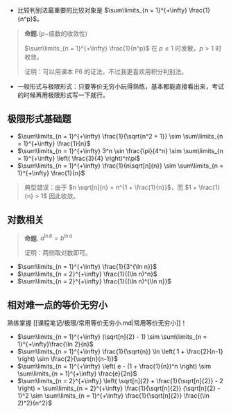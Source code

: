

- 比较判别法最重要的比较对象是 $\sum\limits_{n = 1}^{+\infty} \frac{1}{n^p}$。

> **命题.**($p-$级数的收敛性)
>
> $\sum\limits_{n = 1}^{+\infty} \frac{1}{n^p}$ 在 $p \leq 1$ 时发散，$p > 1$ 时收敛。
>
> 证明：可以用课本 P6 的证法，不过我更喜欢用积分判别法。

- 一般形式与极限形式：只要等价无穷小玩得熟练，基本都能直接看出来，考试的时候再用极限形式写一下就行。

## 极限形式基础题

- $\sum\limits_{n = 1}^{+\infty} \frac{1}{\sqrt{n^2 + 1}} \sim \sum\limits_{n = 1}^{+\infty} \frac{1}{n}$
- $\sum\limits_{n = 1}^{+\infty} 3^n \sin \frac{\pi}{4^n} \sim \sum\limits_{n = 1}^{+\infty} \left( \frac{3}{4} \right)^n\pi$
- $\sum\limits_{n = 1}^{+\infty} \frac{1}{n\sqrt[n]{n}} \sim \sum\limits_{n = 1}^{+\infty} \frac{1}{n}$

> 典型错误：由于 $n \sqrt[n]{n} = n^{1 + \frac{1}{n}}$，而 $1 + \frac{1}{n} > 1$ 因此收敛。

## 对数相关

> **命题.** $a^{\ln b} = b^{\ln a}$
>
> 证明：两侧取对数即可。

- $\sum\limits_{n = 1}^{+\infty} \frac{1}{3^{\ln n}}$
- $\sum\limits_{n = 2}^{+\infty} \frac{1}{(\ln n)^n}$
- $\sum\limits_{n = 2}^{+\infty} \frac{1}{(\ln n)^{\ln n}}$

## 相对难一点的等价无穷小

熟练掌握 [[课程笔记/极限/常用等价无穷小.md|常用等价无穷小]]！

- $\sum\limits_{n = 1}^{+\infty} (\sqrt[n]{2} - 1) \sim \sum\limits_{n = 1}^{+\infty}\frac{\ln 2}{n}$
- $\sum\limits_{n = 1}^{+\infty} \frac{1}{\sqrt{n}} \ln  \left( 1 + \frac{2}{n-1} \right) \sim \frac{2}{\sqrt{n}(n-1)}$
- $\sum\limits_{n = 1}^{+\infty} \left( e - (1 + \frac{1}{n})^n  \right) \sim \sum\limits_{n = 1}^{+\infty} \frac{e}{2n}$
- $\sum\limits_{n = 2}^{+\infty} \left( \sqrt[n]{2} + \frac{1}{\sqrt[n]{2}} - 2 \right) = \sum\limits_{n = 2}^{+\infty} \frac{1}{\sqrt[n]{2}} (\sqrt[n]{2} - 1)^2 \sim \sum\limits_{n = 1}^{+\infty} \frac{1}{\sqrt[n]{2}} \frac{(\ln 2)^2}{n^2}$




